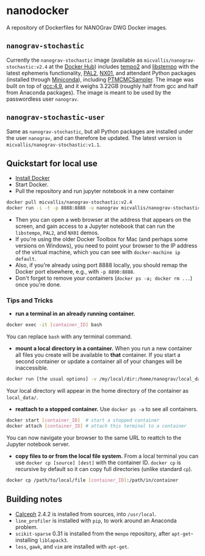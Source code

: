 # nanodocker

A repository of Dockerfiles for NANOGrav DWG Docker images.

## `nanograv-stochastic`

Currently the `nanograv-stochastic` image (available as `micvallis/nanograv-stochastic:v2.4` at the [Docker Hub](https://hub.docker.com/r/micvallis/nanograv-stochastic/)) includes [tempo2](https://bitbucket.org/psrsoft/tempo2) and [libstempo](https://github.com/vallis/libstempo) with the latest ephemeris functionality, [PAL2](https://github.com/jellis18/PAL2), [NX01](https://github.com/stevertaylor/NX01), and attendant Python packages (installed through [Miniconda](http://conda.pydata.org/miniconda.html)), including [PTMCMCSampler](https://github.com/jellis18/PTMCMCSampler). The image was built on top of [gcc:4.9](https://hub.docker.com/_/gcc), and it weighs 3.22GB (roughly half from gcc and half from Anaconda packages). The image is meant to be used by the passwordless user `nanograv`.

## `nanograv-stochastic-user`

Same as `nanograv-stochastic`, but all Python packages are installed under the user `nanograv`, and can therefore be updated. The latest version is `micvallis/nanograv-stochastic:v1.1`.

## Quickstart for local use

* [Install Docker](https://docs.docker.com/engine/installation)
* Start Docker.
* Pull the repository and run jupyter notebook in a new container
```bash
docker pull micvallis/nanograv-stochastic:v2.4
docker run -i -t -p 8888:8888 -u nanograv micvallis/nanograv-stochastic:v2.4 run_jupyter.sh
```
* Then you can open a web browser at the address that appears on the screen, and gain access to a Jupyter notebook that can run the `libstempo`, `PAL2`, and `NX01` demos.
* If you're using the older Docker Toolbox for Mac (and perhaps some versions on Windows), you need to point your browser to the IP address of the virtual machine, which you can see with `docker-machine ip default`.
* Also, if you're already using port 8888 locally, you should remap the Docker port elsewhere, e.g., with `-p 8890:8888`.  
* Don't forget to remove your containers (`docker ps -a; docker rm ...`) once you're done.

### Tips and Tricks
 * **run a terminal in an already running container.**
 ```bash
 docker exec -it [container_ID] bash
 ```
 You can replace `bash` with any terminal command.
 
 * **mount a local directory in a container.**
 When you run a new container all files you create will be available to **that** container.
 If you start a second container or update a container all of your changes will be inaccessible.
 ```bash
 docker run [the usual options] -v /my/local/dir:/home/nanograv/local_data/ run_jupyter.sh
 ```
 Your local directory will appear in the home directory of the container as `local_data/`.
 
 * **reattach to a stopped container.**  Use `docker ps -a` to see all containers.
 ```bash
 docker start [container_ID]  # start a stopped container
 docker attach [container_ID] # attach this terminal to a container
 ```
 You can now navigate your browser to the same URL to reattch to the Jupyter notebook server.
 
 * **copy files to or from the local file system.**
 From a local terminal you can use `docker cp [source] [dest]` with the container ID.
 `docker cp` is recursive by default so it can copy full directories (unlike standard `cp`).
 ```bash
 docker cp /path/to/local/file [container_ID]:/path/in/container
 ```
 
## Building notes

* [Calceph](http://www.imcce.fr/fr/presentation/equipes/ASD/inpop/calceph) 2.4.2 is installed from sources, into `/usr/local`.
* `line_profiler` is installed with `pip`, to work around an Anaconda problem.
* `scikit-sparse` 0.31 is installed from the `menpo` repository, after `apt-get`-installing `liblapack3`.
* `less`, `gawk`, and `vim` are installed with `apt-get`.
